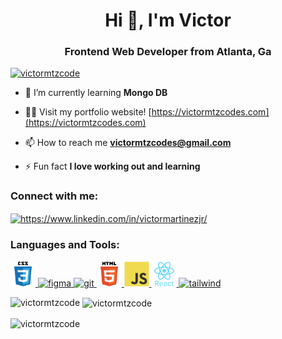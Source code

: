 <h1 align="center">Hi 👋, I'm Victor</h1>
<h3 align="center">Frontend Web Developer from Atlanta, Ga</h3>

<p align="left"> <a href="https://github.com/ryo-ma/github-profile-trophy"><img src="https://github-profile-trophy.vercel.app/?username=victormtzcode" alt="victormtzcode" /></a> </p>

- 🌱 I’m currently learning **Mongo DB**

- 👨‍💻 Visit my portfolio website! [https://victormtzcodes.com](https://victormtzcodes.com)

- 📫 How to reach me **victormtzcodes@gmail.com**

- ⚡ Fun fact **I love working out and learning**

<h3 align="left">Connect with me:</h3>
<p align="left">
<a href="https://linkedin.com/in/https://www.linkedin.com/in/victormartinezjr/" target="blank"><img align="center" src="https://raw.githubusercontent.com/rahuldkjain/github-profile-readme-generator/master/src/images/icons/Social/linked-in-alt.svg" alt="https://www.linkedin.com/in/victormartinezjr/" height="30" width="40" /></a>
</p>

<h3 align="left">Languages and Tools:</h3>
<p align="left"> <a href="https://www.w3schools.com/css/" target="_blank" rel="noreferrer"> <img src="https://raw.githubusercontent.com/devicons/devicon/master/icons/css3/css3-original-wordmark.svg" alt="css3" width="40" height="40"/> </a> <a href="https://www.figma.com/" target="_blank" rel="noreferrer"> <img src="https://www.vectorlogo.zone/logos/figma/figma-icon.svg" alt="figma" width="40" height="40"/> </a> <a href="https://git-scm.com/" target="_blank" rel="noreferrer"> <img src="https://www.vectorlogo.zone/logos/git-scm/git-scm-icon.svg" alt="git" width="40" height="40"/> </a> <a href="https://www.w3.org/html/" target="_blank" rel="noreferrer"> <img src="https://raw.githubusercontent.com/devicons/devicon/master/icons/html5/html5-original-wordmark.svg" alt="html5" width="40" height="40"/> </a> <a href="https://developer.mozilla.org/en-US/docs/Web/JavaScript" target="_blank" rel="noreferrer"> <img src="https://raw.githubusercontent.com/devicons/devicon/master/icons/javascript/javascript-original.svg" alt="javascript" width="40" height="40"/> </a> <a href="https://reactjs.org/" target="_blank" rel="noreferrer"> <img src="https://raw.githubusercontent.com/devicons/devicon/master/icons/react/react-original-wordmark.svg" alt="react" width="40" height="40"/> </a> <a href="https://tailwindcss.com/" target="_blank" rel="noreferrer"> <img src="https://www.vectorlogo.zone/logos/tailwindcss/tailwindcss-icon.svg" alt="tailwind" width="40" height="40"/> </a> </p>

<p><img align="left" src="https://github-readme-stats.vercel.app/api/top-langs?username=victormtzcode&show_icons=true&locale=en&layout=compact" alt="victormtzcode" /></p>

<p>&nbsp;<img align="center" src="https://github-readme-stats.vercel.app/api?username=victormtzcode&show_icons=true&locale=en" alt="victormtzcode" /></p>

<p><img align="center" src="https://github-readme-streak-stats.herokuapp.com/?user=victormtzcode&" alt="victormtzcode" /></p>

